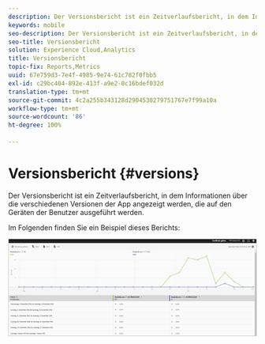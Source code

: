 ```yaml
---
description: Der Versionsbericht ist ein Zeitverlaufsbericht, in dem Informationen über die verschiedenen Versionen der App angezeigt werden, die auf den Geräten der Benutzer ausgeführt werden.
keywords: mobile
seo-description: Der Versionsbericht ist ein Zeitverlaufsbericht, in dem Informationen über die verschiedenen Versionen der App angezeigt werden, die auf den Geräten der Benutzer ausgeführt werden.
seo-title: Versionsbericht
solution: Experience Cloud,Analytics
title: Versionsbericht
topic-fix: Reports,Metrics
uuid: 67e759d3-7e4f-4985-9e74-61c782f0fbb5
exl-id: c29bc404-892e-413f-a9e2-0c16bdef032d
translation-type: tm+mt
source-git-commit: 4c2a255b343128d2904530279751767e7f99a10a
workflow-type: tm+mt
source-wordcount: '86'
ht-degree: 100%

---
```


# Versionsbericht {#versions}

Der Versionsbericht ist ein Zeitverlaufsbericht, in dem Informationen über die verschiedenen Versionen der App angezeigt werden, die auf den Geräten der Benutzer ausgeführt werden.

Im Folgenden finden Sie ein Beispiel dieses Berichts:

![](assets/report_versions.png)
